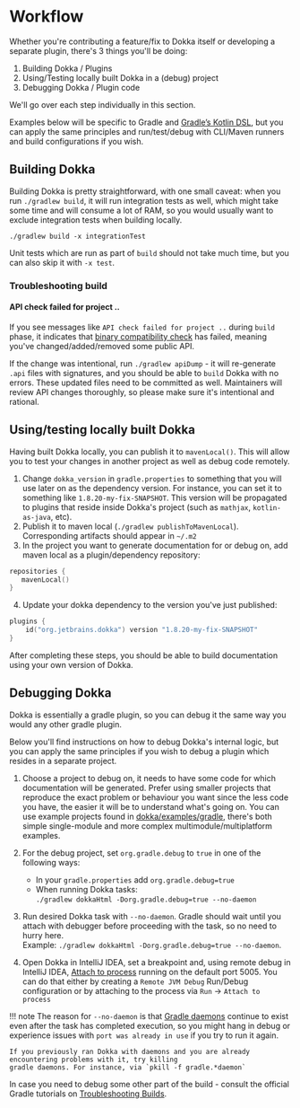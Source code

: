 # Workflow

Whether you're contributing a feature/fix to Dokka itself or developing a separate plugin, there's 3 things
you'll be doing:

1. Building Dokka / Plugins
2. Using/Testing locally built Dokka in a (debug) project
3. Debugging Dokka / Plugin code

We'll go over each step individually in this section.

Examples below will be specific to Gradle and [Gradle’s Kotlin DSL](https://docs.gradle.org/current/userguide/kotlin_dsl.html),
but you can apply the same principles and run/test/debug with CLI/Maven runners and build configurations if you wish.

## Building Dokka

Building Dokka is pretty straightforward, with one small caveat: when you run `./gradlew build`, it will run
integration tests as well, which might take some time and will consume a lot of RAM, so you would usually want
to exclude integration tests when building locally.

```shell
./gradlew build -x integrationTest
```

Unit tests which are run as part of `build` should not take much time, but you can also skip it with `-x test`.

### Troubleshooting build

#### API check failed for project ..

If you see messages like `API check failed for project ..` during `build` phase, it indicates that
[binary compatibility check](https://github.com/Kotlin/binary-compatibility-validator) has failed, meaning you've 
changed/added/removed some public API.

If the change was intentional, run `./gradlew apiDump` - it will re-generate `.api` files with signatures,
and you should be able to `build` Dokka with no errors. These updated files need to be committed as well. Maintainers
will review API changes thoroughly, so please make sure it's intentional and rational.

## Using/testing locally built Dokka

Having built Dokka locally, you can publish it to `mavenLocal()`. This will allow you to test your changes in another
project as well as debug code remotely.

1. Change `dokka_version` in `gradle.properties` to something that you will use later on as the dependency version.
   For instance, you can set it to something like `1.8.20-my-fix-SNAPSHOT`. This version will be propagated to plugins
   that reside inside Dokka's project (such as `mathjax`, `kotlin-as-java`, etc).
2. Publish it to maven local (`./gradlew publishToMavenLocal`). Corresponding artifacts should appear in `~/.m2`
3. In the project you want to generate documentation for or debug on, add maven local as a plugin/dependency
   repository:
```kotlin
repositories {
   mavenLocal()
}
```
4. Update your dokka dependency to the version you've just published:
```kotlin
plugins {
    id("org.jetbrains.dokka") version "1.8.20-my-fix-SNAPSHOT"
}
```

After completing these steps, you should be able to build documentation using your own version of Dokka.

## Debugging Dokka

Dokka is essentially a gradle plugin, so you can debug it the same way you would any other gradle plugin. 

Below you'll find instructions on how to debug Dokka's internal logic, but you can apply the same principles if you
wish to debug a plugin which resides in a separate project.

1. Choose a project to debug on, it needs to have some code for which documentation will be generated.
   Prefer using smaller projects that reproduce the exact problem or behaviour you want
   since the less code you have, the easier it will be to understand what's going on. You can use example projects
   found in [dokka/examples/gradle](https://github.com/Kotlin/dokka/tree/master/examples/gradle), there's both simple 
   single-module and more complex multimodule/multiplatform examples.
2. For the debug project, set `org.gradle.debug` to `true` in one of the following ways:

    * In your `gradle.properties` add `org.gradle.debug=true`
    * When running Dokka tasks:<br/>`./gradlew dokkaHtml -Dorg.gradle.debug=true --no-daemon`

3. Run desired Dokka task with `--no-daemon`. Gradle should wait until you attach with debugger before proceeding
   with the task, so no need to hurry here.
   <br/>Example: `./gradlew dokkaHtml -Dorg.gradle.debug=true --no-daemon`.

4. Open Dokka in IntelliJ IDEA, set a breakpoint and, using remote debug in IntelliJ IDEA,
   [Attach to process](https://www.jetbrains.com/help/idea/attaching-to-local-process.html#attach-to-remote)
   running on the default port 5005. You can do that either by creating a `Remote JVM Debug` Run/Debug configuration
   or by attaching to the process via `Run` -> `Attach to process`

!!! note
    The reason for `--no-daemon` is that
    [Gradle daemons](https://docs.gradle.org/current/userguide/gradle_daemon.html) continue to exist even after the task
    has completed execution, so you might hang in debug or experience issues with `port was already in use` if you try
    to run it again.
    
    If you previously ran Dokka with daemons and you are already encountering problems with it, try killing
    gradle daemons. For instance, via `pkill -f gradle.*daemon`

In case you need to debug some other part of the build - consult the official Gradle
tutorials on [Troubleshooting Builds](https://docs.gradle.org/current/userguide/troubleshooting.html).
